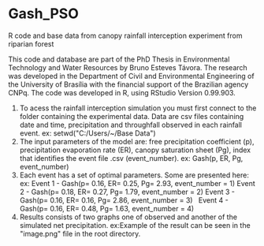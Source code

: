 # Gash_PSO
R code and base data from canopy rainfall interception experiment from riparian forest

This code and database are part of the PhD Thesis in Environmental Technology and Water Resources by Bruno Esteves Távora. The research was developed in the Department of Civil and Environmental Engineering of the University of Brasília with the financial support of the Brazilian agency CNPq.
The code was developed in R, using RStudio Version 0.99.903.

1. To acess the rainfall interception simulation you must first connect to the folder containing the experimental data. Data are csv files    containing date and time, precipitation and throughfall observed in each rainfall event.
   ex: setwd("C:/Users/~/Base Data")
2. The input parameters of the model are: free precipitation coefficient (p), precipitation evaporation rate (ER), canopy saturation sheet    (Pg), index that identifies the event file .csv (event_number).
   ex: Gash(p, ER, Pg, event_number)
3. Each event has a set of optimal parameters. Some are presented here:
   ex: Event 1	-  Gash(p= 0.16, ER= 0.25, Pg= 2.93, event_number = 1)
       Event 2	-  Gash(p= 0.18, ER= 0.27, Pg= 1.79, event_number = 2)
       Event 3	-  Gash(p= 0.16, ER= 0.16, Pg= 2.86, event_number = 3)
       Event 4	-  Gash(p= 0.16, ER= 0.48, Pg= 1.63, event_number = 4)
4. Results consists of two graphs one of observed and another of the simulated net precipitation.
  ex:Example of the result can be seen in the "image.png" file in the root directory.
